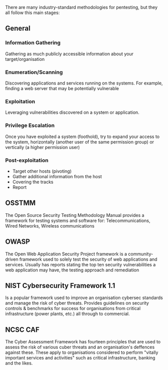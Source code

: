 There are many industry-standard methodologies for pentesting, but they all follow this main stages:
## General
### Information Gathering
Gathering as much publicly accessible information about your target/organisation
### Enumeration/Scanning
Discovering applications and services running on the systems. For example, finding a web server that may be potentially vulnerable
### Exploitation
Leveraging vulnerabilities discovered on a system or application.
### Privilege Escalation
Once you have exploited a system (foothold), try to expand your access to the system, horizontally (another user of the same permission group) or vertically (a higher permission user)
### Post-exploitation
* Target other hosts (pivoting)
* Gather additional information from the host
* Covering the tracks
* Report

## OSSTMM
The Open Source Security Testing Methodology Manual provides a framework for testing systems and software for: Telecommunications, Wired Networks, Wireless communications

## OWASP
The Open Web Application Security Project framework is a community-driven framework used to solely test the security of web applications and services.
Usually has reports stating the top ten security vulnerabilities a web application may have, the testing approach and remediation

## NIST Cybersecurity Framework 1.1
Is a popular framework used to improve an organisation cybersec standards and manage the risk of cyber threats. Provides guidelines on security controls & benchmarks for success for organisations from critical infrastructure (power plants, etc.) all through to commercial. 

## NCSC CAF
The Cyber Assessment Framework has fourteen principles that are used to assess the risk of various cuber threats and an organisation's deffences against these. These apply to organisations considered to perform "vitally important services and activities" such as critical infrastructure, banking and the likes.